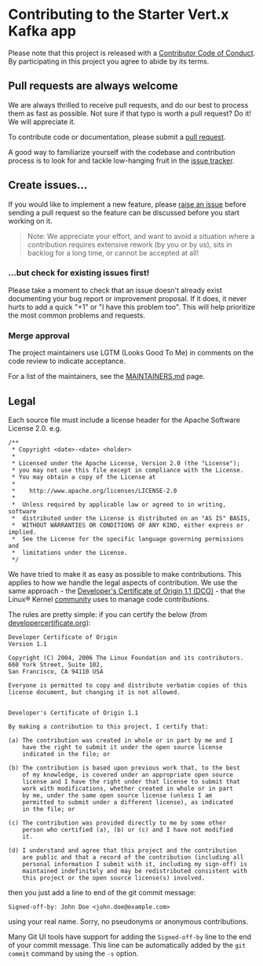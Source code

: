 # Contributing to the Starter Vert.x Kafka app

Please note that this project is released with a [Contributor Code of Conduct](CODE_OF_CONDUCT.md). By participating in this project you agree to abide by its terms.

## Pull requests are always welcome

We are always thrilled to receive pull requests, and do our best to process them as fast as possible. Not sure if that typo is worth a pull request? Do it! We will appreciate it.

To contribute code or documentation, please submit a [pull request](https://github.com/ibm-messaging/kafka-connect-mq-sink/pulls).

A good way to familiarize yourself with the codebase and contribution process is
to look for and tackle low-hanging fruit in the [issue tracker](https://github.com/ibm-messaging/kafka-connect-mq-sink/issues).

## Create issues...
If you would like to implement a new feature, please [raise an issue](https://github.com/ibm-messaging/kafka-connect-mq-sink/issues)
before sending a pull request so the feature can be discussed before you start working on it.

> Note: We appreciate your effort, and want to avoid a situation where a contribution
requires extensive rework (by you or by us), sits in backlog for a long time, or
cannot be accepted at all!

### ...but check for existing issues first!

Please take a moment to check that an issue doesn't already exist documenting your bug report or improvement proposal. If it does, it never hurts to add a quick "+1" or "I have this problem too". This will help prioritize the most common problems and requests.

### Merge approval

The project maintainers use LGTM (Looks Good To Me) in comments on the code
review to indicate acceptance.

For a list of the maintainers, see the [MAINTAINERS.md](MAINTAINERS.md) page.

## Legal

Each source file must include a license header for the Apache
Software License 2.0.
e.g.

```
/**
 * Copyright <date>-<date> <holder>
 *
 * Licensed under the Apache License, Version 2.0 (the "License");
 * you may not use this file except in compliance with the License.
 * You may obtain a copy of the License at
 *
 *    http://www.apache.org/licenses/LICENSE-2.0
 *
 *  Unless required by applicable law or agreed to in writing, software
 *  distributed under the License is distributed on an "AS IS" BASIS,
 *  WITHOUT WARRANTIES OR CONDITIONS OF ANY KIND, either express or implied.
 *  See the License for the specific language governing permissions and
 *  limitations under the License.
 */
```

We have tried to make it as easy as possible to make contributions. This
applies to how we handle the legal aspects of contribution. We use the
same approach - the [Developer's Certificate of Origin 1.1 (DCO)](https://github.com/hyperledger/fabric/blob/master/docs/source/DCO1.1.txt) - that the Linux® Kernel [community](https://elinux.org/Developer_Certificate_Of_Origin)
uses to manage code contributions.

The rules are pretty simple: if you
can certify the below (from [developercertificate.org](http://developercertificate.org/)):
```
Developer Certificate of Origin
Version 1.1

Copyright (C) 2004, 2006 The Linux Foundation and its contributors.
660 York Street, Suite 102,
San Francisco, CA 94110 USA

Everyone is permitted to copy and distribute verbatim copies of this
license document, but changing it is not allowed.


Developer's Certificate of Origin 1.1

By making a contribution to this project, I certify that:

(a) The contribution was created in whole or in part by me and I
    have the right to submit it under the open source license
    indicated in the file; or

(b) The contribution is based upon previous work that, to the best
    of my knowledge, is covered under an appropriate open source
    license and I have the right under that license to submit that
    work with modifications, whether created in whole or in part
    by me, under the same open source license (unless I am
    permitted to submit under a different license), as indicated
    in the file; or

(c) The contribution was provided directly to me by some other
    person who certified (a), (b) or (c) and I have not modified
    it.

(d) I understand and agree that this project and the contribution
    are public and that a record of the contribution (including all
    personal information I submit with it, including my sign-off) is
    maintained indefinitely and may be redistributed consistent with
    this project or the open source license(s) involved.
```

then you just add a line to end of the git commit message:

```
Signed-off-by: John Doe <john.doe@example.com>
```

using your real name. Sorry, no pseudonyms or anonymous contributions.

Many Git UI tools have support for adding the `Signed-off-by` line to the end of your commit
message. This line can be automatically added by the `git commit` command by using the `-s` option.